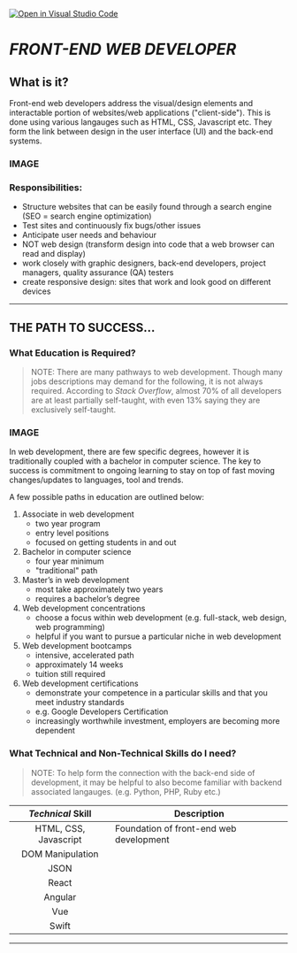[![Open in Visual Studio Code](https://classroom.github.com/assets/open-in-vscode-c66648af7eb3fe8bc4f294546bfd86ef473780cde1dea487d3c4ff354943c9ae.svg)](https://classroom.github.com/online_ide?assignment_repo_id=10086952&assignment_repo_type=AssignmentRepo)
# **_FRONT-END WEB DEVELOPER_**
## **What is it?**
Front-end web developers address the visual/design elements and interactable portion of websites/web applications ("client-side"). This is done using various langauges such as HTML, CSS, Javascript etc. They form the link between design in the user interface (UI) and the back-end systems. 

### IMAGE

### Responsibilities:
* Structure websites that can be easily found through a search engine (SEO = search engine optimization)
* Test sites and continuously fix bugs/other issues
* Anticipate user needs and behaviour 
* NOT web design (transform design into code that a web browser can read and display)
* work closely with graphic designers, back-end developers, project managers, quality assurance (QA) testers 
* create responsive design: sites that work and look good on different devices

***

## **THE PATH TO SUCCESS...**
### **What Education is Required?**
> NOTE: There are many pathways to web development. Though many jobs descriptions may demand for the following, it is not always required. According to _Stack Overflow_, almost 70% of all developers are at least partially self-taught, with even 13% saying they are exclusively self-taught. 

### IMAGE

In web development, there are few specific degrees, however it is traditionally coupled with a bachelor in computer science. The key to success is commitment to ongoing learning to stay on top of fast moving changes/updates to languages, tool and trends. 

A few possible paths in education are outlined below:

1) Associate in web development
    * two year program
    * entry level positions
    * focused on getting students in and out
2) Bachelor in computer science
    * four year minimum
    * "traditional" path
3) Master’s in web development 
    * most take approximately two years
    * requires a bachelor’s degree
4) Web development concentrations
    * choose a focus within web development (e.g. full-stack, web design, web programming) 
    * helpful if you want to pursue a particular niche in web development
5) Web development bootcamps
    * intensive, accelerated path
    * approximately 14 weeks
    * tuition still required
6) Web development certifications
    * demonstrate your competence in a particular skills and that you meet industry standards
    * e.g. Google Developers Certification
    * increasingly worthwhile investment, employers are becoming more dependent

### **What Technical and Non-Technical Skills do I need?**

> NOTE: To help form the connection with the back-end side of development, it may be helpful to also become familiar with backend associated langauges. (e.g. Python, PHP, Ruby etc.)

| *Technical* Skill      | Description         |
| :---------------------:|---------------------|
| HTML, CSS, Javascript  | Foundation of front-end web development|
| DOM Manipulation|
| JSON
| React
| Angular
| Vue
| Swift


***

